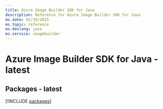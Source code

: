 ```yaml
---
title: Azure Image Builder SDK for Java
description: Reference for Azure Image Builder SDK for Java
ms.date: 03/29/2025
ms.topic: reference
ms.devlang: java
ms.service: imagebuilder
---
```

# Azure Image Builder SDK for Java - latest
## Packages - latest
[!INCLUDE [packages](image-builder-index.md)]